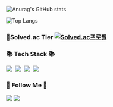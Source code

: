 <div align="left">

![Anurag's GitHub stats](https://github-readme-stats.vercel.app/api?username=SalkCoding&show_icons=true&theme=tokyonight)

![Top Langs](https://github-readme-stats.vercel.app/api/top-langs/?username=SalkCoding&layout=compact&theme=tokyonight)
<h3>

<g-emoji class="g-emoji" alias="medal_sports" fallback-src="https://github.githubassets.com/images/icons/emoji/unicode/1f3c5.png">🏅</g-emoji>Solved.ac Tier
[![Solved.ac프로필](http://mazassumnida.wtf/api/v2/generate_badge?boj=salk1104)](https://solved.ac/salk1104)
</h3>
</div>

<div align="left">
<h3>📚 Tech Stack 📚</h3>
<p>
    <img src="https://img.shields.io/badge/C++-007396?style=flat-square&logo=C++&logoColor=00599C"/></a>&nbsp
    <img src="https://img.shields.io/badge/C sharp-007396?style=flat-square&logo=CSharp&logoColor=white"/></a>&nbsp
    <img src="https://img.shields.io/badge/Java-007396?style=flat-square&logo=Java&logoColor=white"/></a>&nbsp
    <img src="https://img.shields.io/badge/Kotlin-007396?style=flat-square&logo=Kotlin&logoColor=C711E1"/></a>&nbsp
</p>

<h3>🌈 Follow Me 🌈</h3>
<p>
    <a href="https://hits.seeyoufarm.com"><img src="https://hits.seeyoufarm.com/api/count/incr/badge.svg?url=https%3A%2F%2Fgithub.com%2Fhyeinisfree&count_bg=%2341B883&title_bg=%23CDC2C2&icon=github.svg&icon_color=%23E7E7E7&title=hits&edge_flat=false"/></a>
    <a href="mailto:josangbeom1104@gmail.com"><img src="https://img.shields.io/badge/Gmail-d14836?style=flat-square&logo=Gmail&logoColor=white&link=josangbeom1104@gmail.com"/></a>
</p>
</div>
